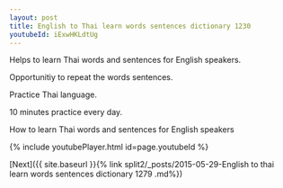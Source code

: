 ```yaml
---
layout: post
title: English to Thai learn words sentences dictionary 1230 
youtubeId: iExwHKLdtUg
---
```

 
 
Helps to learn Thai words and sentences for English speakers.

Opportunitiy to repeat the words sentences. 

Practice Thai language. 
 
10 minutes practice every day. 
 
How to learn Thai words and sentences for English speakers 
 
{% include youtubePlayer.html id=page.youtubeId %}
 
 
[Next]({{ site.baseurl }}{% link  split2/_posts/2015-05-29-English to thai learn words sentences dictionary 1279 .md%})
 
